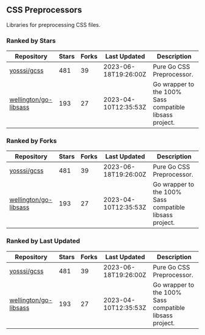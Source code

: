 ## CSS Preprocessors

Libraries for preprocessing CSS files.

### Ranked by Stars

| Repository | Stars | Forks | Last Updated | Description | 
|------------|-------|-------|--------------|-------------|
| [yosssi/gcss](https://github.com/yosssi/gcss) | 481 | 39 | 2023-06-18T19:26:00Z |  Pure Go CSS Preprocessor. |
| [wellington/go-libsass](https://github.com/wellington/go-libsass) | 193 | 27 | 2023-04-10T12:35:53Z |  Go wrapper to the 100% Sass compatible libsass project. |

### Ranked by Forks

| Repository | Stars | Forks | Last Updated | Description | 
|------------|-------|-------|--------------|-------------|
| [yosssi/gcss](https://github.com/yosssi/gcss) | 481 | 39 | 2023-06-18T19:26:00Z |  Pure Go CSS Preprocessor. |
| [wellington/go-libsass](https://github.com/wellington/go-libsass) | 193 | 27 | 2023-04-10T12:35:53Z |  Go wrapper to the 100% Sass compatible libsass project. |

### Ranked by Last Updated

| Repository | Stars | Forks | Last Updated | Description | 
|------------|-------|-------|--------------|-------------|
| [yosssi/gcss](https://github.com/yosssi/gcss) | 481 | 39 | 2023-06-18T19:26:00Z |  Pure Go CSS Preprocessor. |
| [wellington/go-libsass](https://github.com/wellington/go-libsass) | 193 | 27 | 2023-04-10T12:35:53Z |  Go wrapper to the 100% Sass compatible libsass project. |

